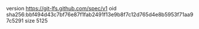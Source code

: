 version https://git-lfs.github.com/spec/v1
oid sha256:bbf494d43c7bf76e87f1fab2491f13e9b8f7c12d765d4e8b5953f71aa97c5291
size 5125
